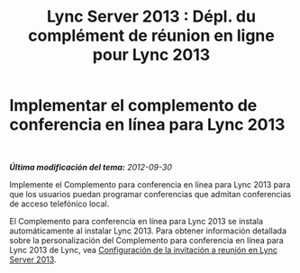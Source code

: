 ﻿---
title: "Lync Server 2013 : Dépl. du complément de réunion en ligne pour Lync 2013"
TOCTitle: Implementar el complemento de conferencia en línea para Lync 2013
ms:assetid: ce8608f6-71d4-46f1-b101-50f163916d52
ms:mtpsurl: https://technet.microsoft.com/es-es/library/Gg398873(v=OCS.15)
ms:contentKeyID: 48276720
ms.date: 01/07/2017
mtps_version: v=OCS.15
ms.translationtype: HT
---

# Implementar el complemento de conferencia en línea para Lync 2013

 

_**Última modificación del tema:** 2012-09-30_

Implemente el Complemento para conferencia en línea para Lync 2013 para que los usuarios puedan programar conferencias que admitan conferencias de acceso telefónico local.

El Complemento para conferencia en línea para Lync 2013 se instala automáticamente al instalar Lync 2013. Para obtener información detallada sobre la personalización del Complemento para conferencia en línea para Lync 2013 de Lync, vea [Configuración de la invitación a reunión en Lync Server 2013](lync-server-2013-configuring-the-meeting-invitation.md).


